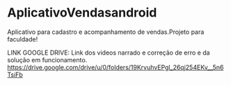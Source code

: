 # AplicativoVendasandroid

Aplicativo para cadastro e acompanhamento de vendas.Projeto para faculdade!

LINK GOOGLE DRIVE:
Link dos videos narrado e correção de erro e da solução em funcionamento. https://drive.google.com/drive/u/0/folders/19KrvuhvEPgl_26qj254EKv__5n6TsiFb
